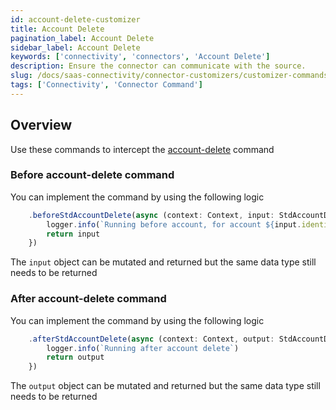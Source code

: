 ```yaml
---
id: account-delete-customizer
title: Account Delete
pagination_label: Account Delete
sidebar_label: Account Delete
keywords: ['connectivity', 'connectors', 'Account Delete']
description: Ensure the connector can communicate with the source.
slug: /docs/saas-connectivity/connector-customizers/customizer-commands/account-delete
tags: ['Connectivity', 'Connector Command']
---
```


## Overview

Use these commands to intercept the [account-delete](../../commands/account-delete) command

### Before account-delete command

You can implement the command by using the following logic

```javascript
    .beforeStdAccountDelete(async (context: Context, input: StdAccountDeleteInput) => {
        logger.info(`Running before account, for account ${input.identity}`)
        return input
    })
```
The `input` object can be mutated and returned but the same data type still needs to be returned 

### After account-delete command

You can implement the command by using the following logic

```javascript
    .afterStdAccountDelete(async (context: Context, output: StdAccountDeleteOutput) => {
        logger.info(`Running after account delete`)
        return output
    })
```
The `output` object can be mutated and returned but the same data type still needs to be returned 